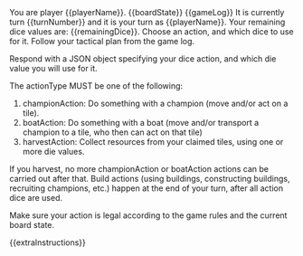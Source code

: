 <player-name>
You are player {{playerName}}.
</player-name>

<current-board-state>
{{boardState}}
</current-board-state>

<game-log>
{{gameLog}}
</game-log>

<turn-context>
It is currently turn {{turnNumber}} and it is your turn as {{playerName}}. Your remaining dice values are: {{remainingDice}}.
</turn-context>

<dice-action-request>
Choose an action, and which dice to use for it. Follow your tactical plan from the game log.

Respond with a JSON object specifying your dice action, and which die value you will use for it.

The actionType MUST be one of the following:

1. championAction: Do something with a champion (move and/or act on a tile).
2. boatAction: Do something with a boat (move and/or transport a champion to a tile, who then can act on that tile)
3. harvestAction: Collect resources from your claimed tiles, using one or more die values.

If you harvest, no more championAction or boatAction actions can be carried out after that. Build actions (using buildings, constructing buildings, recruiting champions, etc.) happen at the end of your turn, after all action dice are used.

Make sure your action is legal according to the game rules and the current board state.
</dice-action-request>

{{extraInstructions}}
